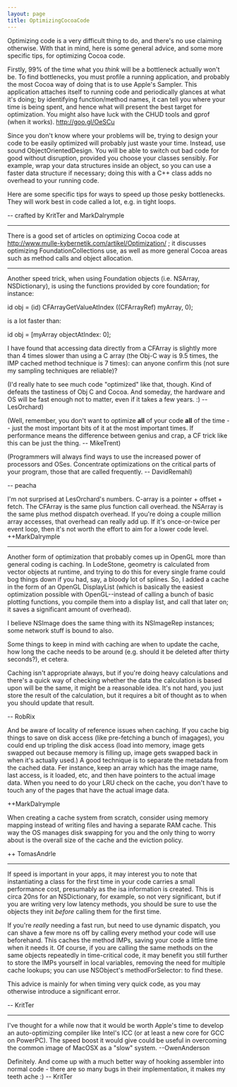 ```yaml
---
layout: page
title: OptimizingCocoaCode
---
```





Optimizing code is a very difficult thing to do, and there's no use claiming otherwise. With that in mind, here is some general advice, and some more specific tips, for optimizing Cocoa code.

Firstly, 99% of the time what you *think* will be a bottleneck actually won't be. To find bottlenecks, you must profile a running application, and probably the most Cocoa way of doing that is to use Apple's Sampler. This application attaches itself to running code and periodically glances at what it's doing; by identifying function/method names, it can tell you where your time is being spent, and hence what will present the best target for optimization. You might also have luck with the CHUD tools and gprof (when it works). http://goo.gl/OeSCu

Since you don't know where your problems will be, trying to design your code to be easily optimized will probably just waste your time. Instead, use sound ObjectOrientedDesign. You will be able to switch out bad code for good without disruption, provided you choose your classes sensibly. For example, wrap your data structures inside an object, so you can use a faster data structure if necessary; doing this with a C++ class adds no overhead to your running code.

Here are some specific tips for ways to speed up those pesky bottlenecks. They will work best in code called a lot, e.g. in tight loops.

-- crafted by KritTer and MarkDalrymple

----

There is a good set of articles on optimizing Cocoa code at http://www.mulle-kybernetik.com/artikel/Optimization/ ; it discusses optimizing FoundationCollections use, as well as more general Cocoa areas such as method calls and object allocation.

----

Another speed trick, when using Foundation objects (i.e. NSArray, NSDictionary), is using the functions provided by core foundation; for instance:

id obj = (id) CFArrayGetValueAtIndex ((CFArrayRef) myArray, 0);

is a lot faster than:

id obj = [myArray objectAtIndex: 0];

I have found that accessing data directly from a CFArray is slightly more than 4 times slower than using a C array (the Obj-C way is 9.5 times, the IMP cached method technique is 7 times): can anyone confirm this (not sure my sampling techniques are reliable)?

(I'd really hate to see much code "optimized" like that, though.  Kind of defeats the tastiness of Obj C and Cocoa.  And someday, the hardware and OS will be fast enough not to matter, even if it takes a few years. :) --LesOrchard)

(Well, remember, you don't want to optimize **all** of your code **all** of the time -- just the most important bits of it at the most important times. If performance means the difference between genius and crap, a CF trick like this can be just the thing. -- MikeTrent)

(Programmers will always find ways to use the increased power of processors and OSes. Concentrate optimizations on the critical parts of your program, those that are called frequently. -- DavidRemahl)

-- peacha

I'm not surprised at LesOrchard's numbers.  C-array is a pointer + offset + fetch.  The CFArray is the same plus function call overhead.  the NSArray is the same plus method dispatch overhead.  If you're doing a couple million array accesses, that overhead can really add up.  If it's once-or-twice per event loop, then it's not worth the effort to aim for a lower code level.  ++MarkDalrymple

----

Another form of optimization that probably comes up in OpenGL more than general coding is caching. In LodeStone, geometry is calculated from vector objects at runtime, and trying to do this for every single frame could bog things down if you had, say, a bloody lot of splines. So, I added a cache in the form of an OpenGL DisplayList (which is basically the easiest optimization possible with OpenGL--instead of calling a bunch of basic plotting functions, you compile them into a display list, and call that later on; it saves a significant amount of overhead).

I believe NSImage does the same thing with its NSImageRep instances; some network stuff is bound to also.

Some things to keep in mind with caching are when to update the cache, how long the cache needs to be around (e.g. should it be deleted after thirty seconds?), et cetera.

Caching isn't appropriate always, but if you're doing heavy calculations and there's a quick way of checking whether the data the calculation is based upon will be the same, it might be a reasonable idea. It's not hard, you just store the result of the calculation, but it requires a bit of thought as to when you should update that result.

-- RobRix

And be aware of locality of reference issues when caching.  If you cache big things to save on disk access (like pre-fetching a bunch of imagages), you could end up tripling the disk access (load into memory, image gets swapped out because memory is filling up, image gets swapped back in when it's actually used.)  A good technique is to separate the metadata from the cached data.  Fer instance, keep an array which has the image name, last access, is it loaded, etc, and then have pointers to the actual image data.  When you need to do your LRU check on the cache, you don't have to touch any of the pages that have the actual image data.

++MarkDalrymple

When creating a cache system from scratch, consider using memory mapping instead of writing files and having a separate RAM cache. This way the OS manages disk swapping for you and the only thing to worry about is the overall size of the cache and the eviction policy.

++ TomasAndrle

----

If speed is important in your apps, it may interest you to note that instantiating a class for the first time in your code carries a small performance cost, presumably as the isa information is created. This is circa 20ns for an NSDictionary, for example, so not very significant, but if you are writing very low latency methods, you should be sure to use the objects they init *before* calling them for the first time.

If you're *really* needing a fast run, but need to use dynamic dispatch, you can shave a few more ns off by calling every method your code will use beforehand. This caches the method IMPs, saving your code a little time when it needs it. Of course, if you are calling the same methods on the same objects repeatedly in time-critical code, it may benefit you still further to store the IMPs yourself in local variables, removing the need for multiple cache lookups; you can use NSObject's methodForSelector: to find these.

This advice is mainly for when timing very quick code, as you may otherwise introduce a significant error.

-- KritTer

----

I've thought for a while now that it would be worth Apple's time to develop an auto-optimizing compiler like Intel's ICC (or at least a new core for GCC on PowerPC).  The speed boost it would give could be useful in overcoming the common image of MacOSX as a "slow" system. --OwenAnderson

Definitely. And come up with a much better way of hooking assembler into normal code - there are so many bugs in their implementation, it makes my teeth ache :) -- KritTer

